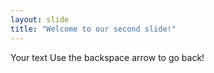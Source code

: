 ```yaml
---
layout: slide
title: "Welcome to our second slide!"
---
```

Your text
Use the backspace arrow to go back!
